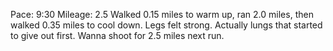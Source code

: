Pace: 9:30
Mileage: 2.5
Walked 0.15 miles to warm up, ran 2.0 miles, then walked 0.35 miles to cool down. Legs felt strong. Actually lungs that started to give out first. Wanna shoot for 2.5 miles next run.